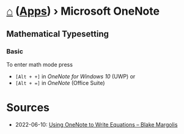 # [⌂](../README.md) ([Apps](../README.md#applications)) › **Microsoft OneNote**

## Mathematical Typesetting

### Basic

To enter math mode press
- `[Alt + +]` in _OneNote for Windows 10_ (UWP) or 
- `[Alt + =]` in _OneNote_ (Office Suite)


# Sources

- 2022-06-10: [Using OneNote to Write Equations – Blake Margolis](https://sites.utexas.edu/margolis/2019/04/09/using-onenote/)